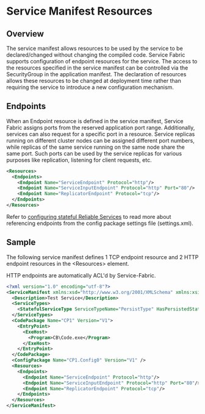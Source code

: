 <properties
   pageTitle="Service Fabric service manifest resources"
   description="How to describe resources in a service manifest"
   services="service-fabric"
   documentationCenter=".net"
   authors="sumukhs"
   manager="anuragg"
   editor=""/>

<tags
   ms.service="service-fabric"
   ms.devlang="dotnet"
   ms.topic="article"
   ms.tgt_pltfrm="NA"
   ms.workload="NA"
   ms.date="08/26/2015"
   ms.author="sumukhs"/>

# Service Manifest Resources

## Overview

The service manifest allows resources to be used by the service to be declared/changed without changing the compiled code. Service Fabric supports configuration of endpoint resources for the service. The access to the resources specified in the service manifest can be controlled via the SecurityGroup in the application manifest. The declaration of resources allows these resources to be changed at deployment time rather than requiring the service to introduce a new configuration mechanism.

## Endpoints

When an Endpoint resource is defined in the service manifest, Service Fabric assigns ports from the reserved application port range. Additionally, services can also request for a specific port in a resource. Service replicas running on different cluster nodes can be assigned different port numbers, while replicas of the same service running on the same node share the same port. Such ports can be used by the service replicas for various purposes like replication, listening for client requests, etc.

```xml
<Resources>
  <Endpoints>
    <Endpoint Name="ServiceEndpoint" Protocol="http"/>
    <Endpoint Name="ServiceInputEndpoint" Protocol="http" Port="80"/>
    <Endpoint Name="ReplicatorEndpoint" Protocol="tcp"/>
  </Endpoints>
</Resources>
```

Refer to [configuring stateful Reliable Services](../Service-Fabric/service-fabric-reliable-services-configuration.md) to read more about referencing endpoints from the config package settings file (settings.xml).

## Sample
The following service manifest defines 1 TCP endpoint resource and 2 HTTP endpoint resources in the &lt;Resources&gt; element.

HTTP endpoints are automatically ACL'd by Service-Fabric.

```xml
<?xml version="1.0" encoding="utf-8"?>
<ServiceManifest xmlns:xsd="http://www.w3.org/2001/XMLSchema" xmlns:xsi="http://www.w3.org/2001/XMLSchema-instance" Name="SP1" Version="V1" xmlns="http://schemas.microsoft.com/2011/01/fabric">
  <Description>Test Service</Description>
  <ServiceTypes>
    <StatefulServiceType ServiceTypeName="PersistType" HasPersistedState="true" />
  </ServiceTypes>
  <CodePackage Name="CP1" Version="V1">
    <EntryPoint>
      <ExeHost>
        <Program>CB\Code.exe</Program>
      </ExeHost>
    </EntryPoint>
  </CodePackage>
  <ConfigPackage Name="CP1.Config0" Version="V1" />
  <Resources>
    <Endpoints>
      <Endpoint Name="ServiceEndpoint" Protocol="http"/>
      <Endpoint Name="ServiceInputEndpoint" Protocol="http" Port="80"/>
      <Endpoint Name="ReplicatorEndpoint" Protocol="tcp"/>
    </Endpoints>
  </Resources>
</ServiceManifest>
```
 
